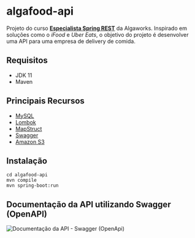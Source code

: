 # algafood-api

Projeto do curso [**Especialista Spring REST**](https://www.algaworks.com/curso/especialista-spring-rest/) da Algaworks. Inspirado em soluções como o _iFood_ e _Uber Eats_, o 
objetivo do projeto é desenvolver uma API para uma empresa de delivery de comida.

## Requisitos
* JDK 11
* Maven

## Principais Recursos
* [MySQL](https://www.mysql.com/)
* [Lombok](https://projectlombok.org/)
* [MapStruct](https://mapstruct.org/)
* [Swagger](https://swagger.io/)
* [Amazon S3](https://aws.amazon.com/s3/)

## Instalação
```
cd algafood-api
mvn compile
mvn spring-boot:run
```

## Documentação da API utilizando Swagger (OpenAPI)
![Documentação da API - Swagger (OpenApi)](https://user-images.githubusercontent.com/8204108/82765558-42664f80-9dee-11ea-9661-478e61737dac.PNG)
